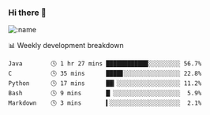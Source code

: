 ### Hi there 👋

<!--
**lv2020/lv2020** is a ✨ _special_ ✨ repository because its `README.md` (this file) appears on your GitHub profile.

Here are some ideas to get you started:

- 🔭 I’m currently working on ...
- 🌱 I’m currently learning ...
- 👯 I’m looking to collaborate on ...
- 🤔 I’m looking for help with ...
- 💬 Ask me about ...
- 📫 How to reach me: ...
- 😄 Pronouns: ...
- ⚡ Fun fact: ...
-->
![:name](https://count.getloli.com/get/@:lv2020)
 <!-- waka-box start -->
📊 Weekly development breakdown
```text
Java        🕓 1 hr 27 mins ███████████▉░░░░░░░░░ 56.7%
C           🕓 35 mins      ████▊░░░░░░░░░░░░░░░░ 22.8%
Python      🕓 17 mins      ██▎░░░░░░░░░░░░░░░░░░ 11.2%
Bash        🕓 9 mins       █▏░░░░░░░░░░░░░░░░░░░  5.9%
Markdown    🕓 3 mins       ▍░░░░░░░░░░░░░░░░░░░░  2.1%
```
<!-- Powered by https://github.com/YouEclipse/waka-box-go . -->
<!-- waka-box end -->
